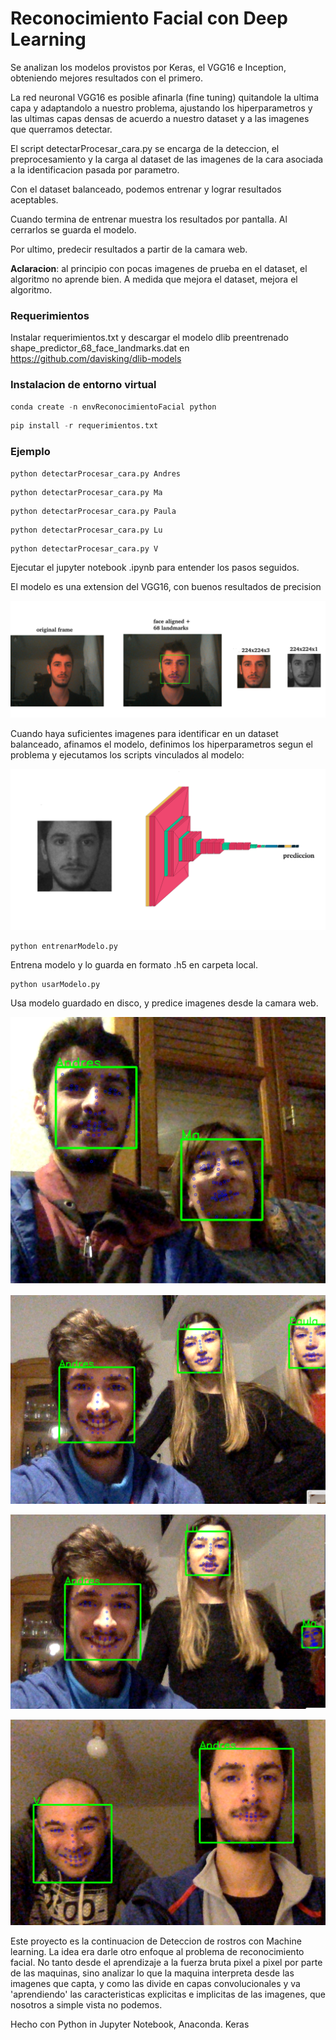
# Reconocimiento Facial con Deep Learning


Se analizan los modelos provistos por Keras, el VGG16 e Inception, obteniendo mejores resultados con el primero. 

La red neuronal VGG16 es posible afinarla (fine tuning) quitandole la ultima capa y adaptandolo a nuestro problema, ajustando los hiperparametros y las ultimas capas densas de acuerdo a nuestro dataset y a las imagenes que querramos detectar. 

El script detectarProcesar_cara.py se encarga de la deteccion, el preprocesamiento y la carga al dataset de las imagenes de la cara asociada a la identificacion pasada por parametro.

Con el dataset balanceado, podemos entrenar y lograr resultados aceptables.

Cuando termina de entrenar muestra los resultados por pantalla. Al cerrarlos se guarda el modelo.

Por ultimo, predecir resultados a partir de la camara web. 

**Aclaracion**: al principio con pocas imagenes de prueba en el dataset, el algoritmo no aprende bien.
A medida que mejora el dataset, mejora el algoritmo.



### Requerimientos

Instalar requerimientos.txt y descargar el modelo dlib preentrenado shape_predictor_68_face_landmarks.dat
en https://github.com/davisking/dlib-models



### Instalacion de entorno virtual
```py
conda create -n envReconocimientoFacial python
```
```py
pip install -r requerimientos.txt
```


### Ejemplo
```py
python detectarProcesar_cara.py Andres
```
```
python detectarProcesar_cara.py Ma 
```
```
python detectarProcesar_cara.py Paula
```
```
python detectarProcesar_cara.py Lu 
```
```
python detectarProcesar_cara.py V 
```


Ejecutar el jupyter notebook .ipynb para entender los pasos seguidos.


El modelo es una extension del VGG16, con buenos resultados de precision

![Secuen](/imagenes/secuencia.png)


Cuando haya suficientes imagenes para identificar en un dataset balanceado, afinamos el modelo, definimos los hiperparametros segun el problema y ejecutamos los scripts vinculados al modelo:

![Arqui](/imagenes/cara+arquitectura.png)
```
python entrenarModelo.py
```

Entrena modelo y lo guarda en formato .h5 en carpeta local.

```
python usarModelo.py
```

Usa modelo guardado en disco, y predice imagenes desde la camara web.


![Con Ma](/imagenes/ConMa.png)

![Con las chicas](/imagenes/Yes.png)

![Bestia](/imagenes/Sape.png)

![Con el Vivi](/imagenes/Yo_V.png)


Este proyecto es la continuacion  de Deteccion de rostros con Machine learning.
La idea era darle otro enfoque al problema de reconocimiento facial. No tanto desde el aprendizaje a la fuerza bruta pixel a pixel por parte de las maquinas, sino analizar lo que la maquina interpreta desde las imagenes que capta, y como las divide en capas convolucionales y va 'aprendiendo' las caracteristicas explicitas e implicitas de las imagenes, que nosotros a simple vista no podemos. 



Hecho con
Python in Jupyter Notebook, Anaconda. 
Keras

